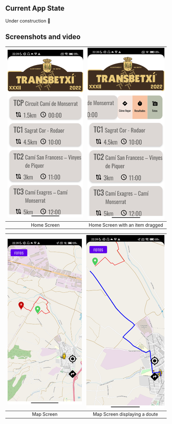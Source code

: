 ## Current App State
Under construction 🚧 

## Screenshots and video
| ![Home](home.jpg) | ![Search](home-item-scrolled.jpg) |
|:------------------------------------:|:-----------------------------:|
| Home Screen                           | Home Screen with an item dragged                  |

| ![Home](map.jpg) | ![Search](map-route.jpg) |
|:------------------------------------:|:-----------------------------:|
| Map Screen                           | Map Screen displaying a doute                 |

